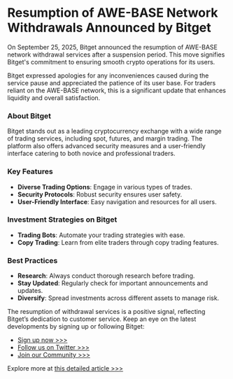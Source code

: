 # Resumption of AWE-BASE Network Withdrawals Announced by Bitget

On September 25, 2025, Bitget announced the resumption of AWE-BASE network withdrawal services after a suspension period. This move signifies Bitget's commitment to ensuring smooth crypto operations for its users.

Bitget expressed apologies for any inconveniences caused during the service pause and appreciated the patience of its user base. For traders reliant on the AWE-BASE network, this is a significant update that enhances liquidity and overall satisfaction.

### About Bitget
Bitget stands out as a leading cryptocurrency exchange with a wide range of trading services, including spot, futures, and margin trading. The platform also offers advanced security measures and a user-friendly interface catering to both novice and professional traders.

### Key Features
- **Diverse Trading Options**: Engage in various types of trades.
- **Security Protocols**: Robust security ensures user safety.
- **User-Friendly Interface**: Easy navigation and resources for all users.

### Investment Strategies on Bitget
- **Trading Bots**: Automate your trading strategies with ease.
- **Copy Trading**: Learn from elite traders through copy trading features.

### Best Practices
- **Research**: Always conduct thorough research before trading.
- **Stay Updated**: Regularly check for important announcements and updates.
- **Diversify**: Spread investments across different assets to manage risk.

The resumption of withdrawal services is a positive signal, reflecting Bitget’s dedication to customer service. Keep an eye on the latest developments by signing up or following Bitget:

- [Sign up now >>>](https://www.bitget.com/en/register)
- [Follow us on Twitter >>>](https://twitter.com/bitgetglobal)
- [Join our Community >>>](https://t.me/BitgetENOfficial)

Explore more at [this detailed article >>>](https://chain-base.xyz/resumption-of-awe-base-network-withdrawals-announced-by-bitget)
